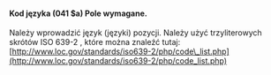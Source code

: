 #### Kod języka (041 $a) Pole wymagane. 
Należy wprowadzić język (języki) pozycji. Należy użyć trzyliterowych skrótów ISO 639-2 , które można znaleźć tutaj: [http://www.loc.gov/standards/iso639-2/php/code\_list.php](http://www.loc.gov/standards/iso639-2/php/code_list.php)
